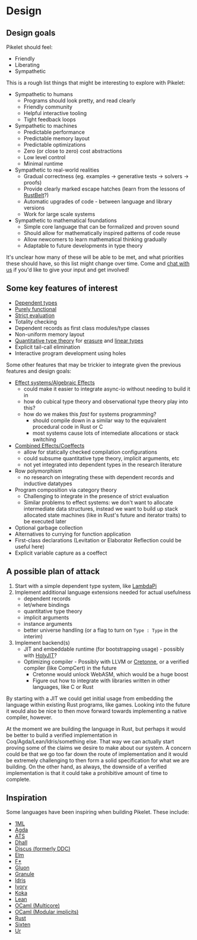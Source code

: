 # Design

## Design goals

Pikelet should feel:

- Friendly
- Liberating
- Sympathetic

This is a rough list things that might be interesting to explore with Pikelet:

- Sympathetic to humans
    - Programs should look pretty, and read clearly
    - Friendly community
    - Helpful interactive tooling
    - Tight feedback loops
- Sympathetic to machines
    - Predictable performance
    - Predictable memory layout
    - Predictable optimizations
    - Zero (or close to zero) cost abstractions
    - Low level control
    - Minimal runtime
- Sympathetic to real-world realities
    - Gradual correctness (eg. examples -> generative tests -> solvers -> proofs)
    - Provide clearly marked escape hatches (learn from the lessons of [RustBelt](rust-belt)?)
    - Automatic upgrades of code - between language and library versions
    - Work for large scale systems
- Sympathetic to mathematical foundations
    - Simple core language that can be formalized and proven sound
    - Should allow for mathematically inspired patterns of code reuse
    - Allow newcomers to learn mathematical thinking gradually
    - Adaptable to future developments in type theory

It's unclear how many of these will be able to be met, and what priorities these
should have, so this list might change over time. Come and [chat with us][gitter-channel]
if you'd like to give your input and get involved!

[rust-belt]: https://plv.mpi-sws.org/rustbelt/
[gitter-channel]: https://gitter.im/pikelet-lang/Lobby

## Some key features of interest

- [Dependent types](https://en.wikipedia.org/wiki/Dependent_type)
- [Purely functional](https://en.wikipedia.org/wiki/Pure_function)
- [Strict evaluation](https://en.wikipedia.org/wiki/Eager_evaluation)
- Totality checking
- Dependent records as first class modules/type classes
- Non-uniform memory layout
- [Quantitative type theory](https://bentnib.org/quantitative-type-theory.pdf)
  for [erasure](https://en.wikipedia.org/wiki/Type_erasure) and
  [linear types](https://en.wikipedia.org/wiki/Substructural_type_system#Linear_type_systems)
- Explicit tail-call elimination
- Interactive program development using holes

Some other features that may be trickier to integrate given the previous
features and design goals:

- [Effect systems/Algebraic Effects](https://en.wikipedia.org/wiki/Effect_system)
    - could make it easier to integrate async-io without needing to build it in
    - how do cubical type theory and observational type theory play into this?
    - how do we makes this *fast* for systems programming?
        - should compile down in a similar way to the equivalent procedural code in Rust or C
        - most systems cause lots of intemediate allocations or stack switching
- [Combined Effects/Coeffects](https://www.cs.kent.ac.uk/people/staff/dao7/publ/combining-effects-and-coeffects-icfp16.pdf)
    - allow for statically checked compilation configurations
    - could subsume quantitative type theory, implicit arguments, etc
    - not yet integrated into dependent types in the research literature
- Row polymorphism
    - no research on integrating these with dependent records and inductive datatypes
- Program composition via category theory
    - Challenging to integrate in the presence of strict evaluation
    - Similar problems to effect systems: we don't want to allocate intermediate
      data structures, instead we want to build up stack allocated state machines
      (like in Rust's future and iterator traits) to be executed later
- Optional garbage collection
- Alternatives to currying for function application
- First-class declarations (Levitation or Elaborator Reflection could be useful here)
- Explicit variable capture as a coeffect

## A possible plan of attack

1. Start with a simple dependent type system, like [LambdaPi](https://www.andres-loeh.de/LambdaPi/)
2. Implement additional language extensions needed for actual usefulness
    - dependent records
    - let/where bindings
    - quantitative type theory
    - implicit arguments
    - instance arguments
    - better universe handling (or a flag to turn on `Type : Type` in the interim)
3. Implement backend(s)
    - JIT and embeddable runtime (for bootstrapping usage) - possibly with
      [HolyJIT](https://github.com/nbp/holyjit)?
    - Optimizing compiler - Possibly with LLVM or [Cretonne](https://github.com/Cretonne/cretonne),
      or a verified compiler (like CompCert) in the future
        - Cretonne would unlock WebASM, which would be a huge boost
        - Figure out how to integrate with libraries written in other languages,
          like C or Rust

By starting with a JIT we could get initial usage from embedding the language
within existing Rust programs, like games. Looking into the future it would also
be nice to then move forward towards implementing a native compiler, however.

At the moment we are building the language in Rust, but perhaps it would be
better to build a verified implementation in Coq/Agda/Lean/Idris/something else.
That way we can actually start proving some of the claims we desire to make
about our system. A concern could be that we go too far down the route of
implementation and it would be extremely challenging to then form a solid
specification for what we are building. On the other hand, as always, the
downside of a verified implementation is that it could take a prohibitive
amount of time to complete.

## Inspiration

Some languages have been inspiring when building Pikelet. These include:

- [1ML](https://people.mpi-sws.org/~rossberg/1ml/)
- [Agda](http://wiki.portal.chalmers.se/agda/pmwiki.php)
- [ATS](http://www.ats-lang.org/)
- [Dhall](https://github.com/dhall-lang/)
- [Discus (formerly DDC)](http://www.discus-lang.org/)
- [Elm](http://elm-lang.org/)
- [F*](https://www.fstar-lang.org/)
- [Gluon](https://github.com/gluon-lang/gluon)
- [Granule](https://github.com/dorchard/granule/)
- [Idris](https://www.idris-lang.org/)
- [Ivory](https://ivorylang.org/ivory-introduction.html)
- [Koka](https://www.microsoft.com/en-us/research/project/koka/)
- [Lean](http://leanprover.github.io)
- [OCaml (Multicore)](https://github.com/ocamllabs/ocaml-multicore)
- [OCaml (Modular implicits)](https://github.com/ocamllabs/ocaml-modular-implicits)
- [Rust](http://rust-lang.org/)
- [Sixten](https://github.com/ollef/sixten)
- [Ur](http://www.impredicative.com/ur/)
